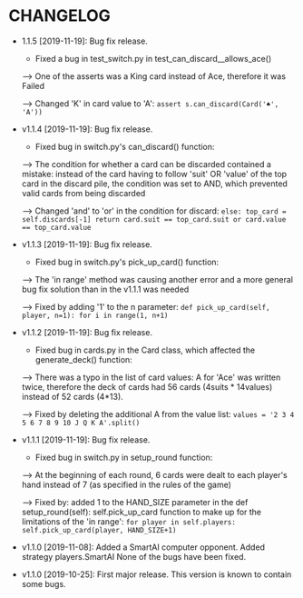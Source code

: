 # CHANGELOG

* 1.1.5 [2019-11-19]: Bug fix release.
  - Fixed a bug in test_switch.py in test_can_discard__allows_ace()
  
  --> One of the asserts was a King card instead of Ace, therefore it was Failed
  
  --> Changed 'K' in card value to 'A': `assert s.can_discard(Card('♠', 'A'))`

* v1.1.4 [2019-11-19]: Bug fix release.
    - Fixed bug in switch.py's can_discard() function:
    
    --> The condition for whether a card can be discarded contained a mistake: instead of the card having to follow
    'suit' OR 'value' of the top card in the discard pile, the condition was set to AND, which prevented valid cards 
    from being discarded
    
    --> Changed 'and' to 'or' in the condition for discard: `else: top_card = self.discards[-1]
      return card.suit == top_card.suit or card.value == top_card.value`

* v1.1.3 [2019-11-19]: Bug fix release.
  - Fixed bug in switch.py's pick_up_card() function:
  
  --> The 'in range' method was causing another error and a more general bug fix solution than in the v1.1.1 was needed
  
  --> Fixed by adding '1' to the n parameter: `def pick_up_card(self, player, n=1):
        for i in range(1, n+1)`

* v1.1.2 [2019-11-19]: Bug fix release.
   - Fixed bug in cards.py in the Card class, which affected the generate_deck() function:
 
    --> There was a typo in the list of card values: A for 'Ace' was written twice, therefore the deck of cards had 56 cards
 (4suits * 14values) instead of 52 cards (4*13).
 
    --> Fixed by deleting the additional A from the value list: `values = '2 3 4 5 6 7 8 9 10 J Q K A'.split()`
    
* v1.1.1 [2019-11-19]: Bug fix release.
  - Fixed bug in switch.py in setup_round function:
  
  --> At the beginning of each round, 6 cards were dealt to each player's hand instead of 7 (as specified in the rules of the game)
  
  --> Fixed by: added 1 to the HAND_SIZE parameter in the def setup_round(self): self.pick_up_card function to make up for the 
  limitations of the 'in range': `for player in self.players: self.pick_up_card(player, HAND_SIZE+1)`
  
* v1.1.0 [2019-11-08]: Added a SmartAI computer opponent.
  Added strategy players.SmartAI
  None of the bugs have been fixed.

* v1.1.0 [2019-10-25]: First major release.
  This version is known to contain some bugs.
